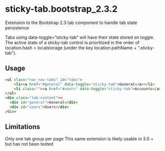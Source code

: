 # sticky-tab.bootstrap_2.3.2
Extension to the Bootstrap 2.3 tab component to handle tab state persistence

Tabs using data-toggle=”sticky-tab” will have their state stored on toggle. The active state of a sticky-tab control is prioritized in the order of location.hash > localstorage (under the key location.pathName + “.sticky-tab”).

## Usage
```html
<ul class="nav nav-tabs" id="tabs">
    <li><a href="#general" data-toggle="sticky-tab">General</a></li>
    <li class=""><a href="#users" data-toggle="sticky-tab">Accounts</a></li>
</ul>
<div class="tab-content"><
  <div id="general">General</div>
  <div id="users">Users</div>
/div>
```

## Limitations
Only one tab group per page
This same extension is likely usable in 3.0 + but has not been tested
